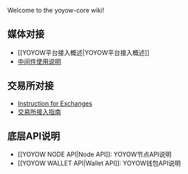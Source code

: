 Welcome to the yoyow-core wiki!

## 媒体对接
* [[YOYOW平台接入概述|YOYOW平台接入概述]]
* [中间件使用说明](https://github.com/yoyow-org/yoyow-node-sdk/tree/master/middleware)

## 交易所对接
* [Instruction for Exchanges](https://github.com/yoyow-org/yoyow-core/wiki/Instructions-for-Exchanges)
* [交易所接入指南](https://github.com/yoyow-org/yoyow-core/wiki/%E4%BA%A4%E6%98%93%E6%89%80%E5%AF%B9%E6%8E%A5%E6%8C%87%E5%8D%97%EF%BC%88%E4%B8%AD%E6%96%87%EF%BC%89)

## 底层API说明

* [[YOYOW NODE API|Node API]]: YOYOW节点API说明
* [[YOYOW WALLET API|Wallet API]]: YOYOW钱包API说明
